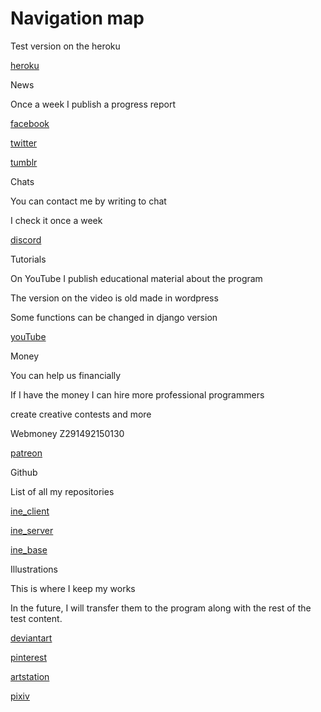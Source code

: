 # Navigation map

Test version on the heroku

[heroku](https://)


News

Once a week I publish a progress report

[facebook](https://www.facebook.com/groups/2442060342589885/)

[twitter](https://twitter.com/libarty3)

[tumblr](https://libarty-t.tumblr.com/)


Chats

You can contact me by writing to chat

I check it once a week

[discord](https://discord.gg/w4aHRSb)


Tutorials

On YouTube I publish educational material about the program

The version on the video is old made in wordpress

Some functions can be changed in django version

[youTube](https://www.youtube.com/channel/UC1D83TnfNHZf4b3zJ_mnmBw/videos)


Money

You can help us financially

If I have the money I can hire more professional programmers

create creative contests and more

Webmoney
Z291492150130

[patreon](https://www.patreon.com/user?u=41107835)


Github

List of all my repositories

[ine_client](https://github.com/libarty/ine_client)

[ine_server](https://github.com/libarty/ine_server)

[ine_base](https://github.com/libarty/ine_base)


Illustrations

This is where I keep my works

In the future, I will transfer them to the program along with the rest of the test content.

[deviantart](https://www.deviantart.com/libarty-d/gallery)

[pinterest](https://www.pinterest.de/libartyr8918/places-to-visit/)

[artstation](https://www.artstation.com/libarty)

[pixiv](https://www.pixiv.net/member.php?id=46713720)

